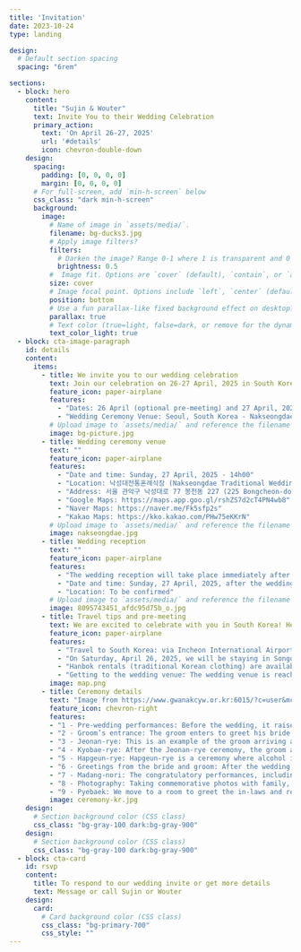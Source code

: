 ```yaml
---
title: 'Invitation'
date: 2023-10-24
type: landing

design:
  # Default section spacing
  spacing: "6rem"

sections:
  - block: hero
    content:
      title: "Sujin & Wouter"
      text: Invite You to their Wedding Celebration
      primary_action:
        text: 'On April 26-27, 2025'
        url: '#details'
        icon: chevron-double-down
    design:
      spacing:
        padding: [0, 0, 0, 0]
        margin: [0, 0, 0, 0]
      # For full-screen, add `min-h-screen` below
      css_class: "dark min-h-screen"
      background:
        image:
          # Name of image in `assets/media/`.
          filename: bg-ducks3.jpg
          # Apply image filters?
          filters:
            # Darken the image? Range 0-1 where 1 is transparent and 0 is opaque.
            brightness: 0.5
          #  Image fit. Options are `cover` (default), `contain`, or `actual` size.
          size: cover
          # Image focal point. Options include `left`, `center` (default), or `right`.
          position: bottom
          # Use a fun parallax-like fixed background effect on desktop? true/false
          parallax: true
          # Text color (true=light, false=dark, or remove for the dynamic theme color).
          text_color_light: true
  - block: cta-image-paragraph
    id: details
    content:
      items:
        - title: We invite you to our wedding celebration
          text: Join our celebration on 26-27 April, 2025 in South Korea.
          feature_icon: paper-airplane
          features:
            - "Dates: 26 April (optional pre-meeting) and 27 April, 2025 (main wedding ceremony)"
            - "Wedding Ceremony Venue: Seoul, South Korea - Nakseongdae Traditional Wedding Hall"
          # Upload image to `assets/media/` and reference the filename here
          image: bg-picture.jpg
        - title: Wedding ceremony venue
          text: ""
          feature_icon: paper-airplane
          features:
            - "Date and time: Sunday, 27 April, 2025 - 14h00"
            - "Location: 낙성대전통혼례식장 (Nakseongdae Traditional Wedding Hall)"
            - "Address: 서울 관악구 낙성대로 77 봉천동 227 (225 Bongcheon-dong, Gwanak-gu, Seoul, South Korea)"
            - "Google Maps: https://maps.app.goo.gl/rshZS7d2cT4PN4wb8"
            - "Naver Maps: https://naver.me/Fk5sfp2s"
            - "Kakao Maps: https://kko.kakao.com/PHw75eKKrN"
          # Upload image to `assets/media/` and reference the filename here
          image: nakseongdae.jpg
        - title: Wedding reception
          text: ""
          feature_icon: paper-airplane
          features:
            - "The wedding reception will take place immediately after the ceremony."
            - "Date and time: Sunday, 27 April, 2025, after the wedding ceremony"
            - "Location: To be confirmed"
          # Upload image to `assets/media/` and reference the filename here
          image: 8095743451_afdc95d75b_o.jpg
        - title: Travel tips and pre-meeting
          text: We are excited to celebrate with you in South Korea! Here’s some helpful information for your journey planning.
          feature_icon: paper-airplane
          features:
            - "Travel to South Korea: via Incheon International Airport (ICN), the main airport serving Seoul. Be here a day or two in advance."
            - "On Saturday, April 26, 2025, we will be staying in Songdo, Incheon, near the Songdo Central Park area. Feel free to meet us there and book accommodation in the neighborhood. Google Maps link: https://maps.app.goo.gl/xczv4udqwYuj7x186"
            - "Hanbok rentals (traditional Korean clothing) are available in Songdo or in central Seoul. We’ll be wearing them, but they’re completely optional. More information will be provided soon!"
            - "Getting to the wedding venue: The wedding venue is reachable via public transportation. Additionally, we'll arrange a meeting point for group transportation to the venue from Songdo, Incheon. "
          image: map.png
        - title: Ceremony details
          text: "Image from https://www.gwanakcyw.or.kr:6015/?c=user&mcd=gkd0002"
          feature_icon: chevron-right
          features:
          - "1 - Pre-wedding performances: Before the wedding, it raises the mood of the wedding hall and announces the upcoming wedding. There are performances of pungmul, nabal, etc."
          - "2 - Groom’s entrance: The groom enters to greet his bride."
          - "3 - Jeonan-rye: This is an example of the groom arriving at the bride's house with his father-in-law and giving a goose to the bride's mother. The goose is a symbol of a promise to maintain a relationship for the rest of one's life once a relationship is formed. In the past, a live goose was used, but these days, a wooden goose is used instead."
          - "4 - Kyobae-rye: After the Jeonan-rye ceremony, the groom and bride greet each other for the first time at the invitation hall, and the groom and bride bow to each other. With this Gyobae ceremony, the groom and bride promise to live together for a hundred years."
          - "5 - Hapgeun-rye: Hapgeun-rye is a ceremony where alcohol is poured into a cup and a gourd and drunk separately. The gourd was originally one and divided into two, and the two become one again, symbolizing the unity of the couple."
          - "6 - Greetings from the bride and groom: After the wedding ceremony, all the formalities of the wedding ceremony are over. The bride and groom express their gratitude to the guests who came to see them."
          - "7 - Madang-nori: The congratulatory performances, including a congratulatory performance prepared by the groom and bride's friends, along with samulnori and celebratory dances, will all be performed together."
          - "8 - Photography: Taking commemorative photos with family, relatives, and friends."
          - "9 - Pyebaek: We move to a room to greet the in-laws and relatives."
          image: ceremony-kr.jpg
    design:
      # Section background color (CSS class)
      css_class: "bg-gray-100 dark:bg-gray-900"     
    design:
      # Section background color (CSS class)
      css_class: "bg-gray-100 dark:bg-gray-900"
  - block: cta-card
    id: rsvp
    content:
      title: To respond to our wedding invite or get more details
      text: Message or call Sujin or Wouter
    design:
      card:
        # Card background color (CSS class)
        css_class: "bg-primary-700"
        css_style: ""
---
```

